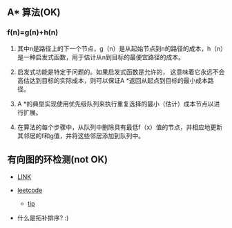 ## A* 算法(OK)

### f(n)=g(n)+h(n)

1. 其中n是路径上的下一个节点，g（n）是从起始节点到n的路径的成本，h（n）是一种启发式函数，用于估计从n到目标的最便宜路径的成本。

2. 启发式功能是特定于问题的。如果启发式函数是允许的，
 这意味着它永远不会高估达到目标的实际成本，则可以保证A *返回从起点到目标的最小成本路径。

3. A *的典型实现使用优先级队列来执行重复选择的最小（估计）成本节点以进行扩展。

4. 在算法的每个步骤中，从队列中删除具有最低f（x）值的节点，并相应地更新其邻居的f和g值，并将这些邻居添加到队列中。

## 有向图的环检测(not OK)

- [LINK](https://blog.csdn.net/anlian523/article/details/81806384)

- [leetcode](https://leetcode-cn.com/problems/course-schedule/)
	- [tip](https://www.jianshu.com/p/d6042b659f70)

- 什么是拓补排序? :)